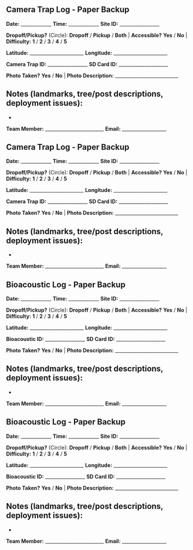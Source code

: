## Camera Trap Log - Paper Backup

**Date:** _____________ **Time:** _____________ **Site ID:** _________________

**Dropoff/Pickup?** (Circle): **Dropoff** / **Pickup** / **Both** | **Accessible?** **Yes** / **No** | **Difficulty:** **1** / **2** / **3** / **4** / **5**

**Latitude:** _______________________ **Longitude:** _______________________

**Camera Trap ID:** _________________ **SD Card ID:** _____________________

**Photo Taken?** **Yes** / **No** | **Photo Description:** ___________________________

**Notes (landmarks, tree/post descriptions, deployment issues):**
-
-

**Team Member:** _________________________ **Email:** ___________________

## Camera Trap Log - Paper Backup

**Date:** _____________ **Time:** _____________ **Site ID:** _________________

**Dropoff/Pickup?** (Circle): **Dropoff** / **Pickup** / **Both** | **Accessible?** **Yes** / **No** | **Difficulty:** **1** / **2** / **3** / **4** / **5**

**Latitude:** _______________________ **Longitude:** _______________________

**Camera Trap ID:** _________________ **SD Card ID:** _____________________

**Photo Taken?** **Yes** / **No** | **Photo Description:** ___________________________

**Notes (landmarks, tree/post descriptions, deployment issues):**
-
-



**Team Member:** _________________________ **Email:** ___________________


## Bioacoustic Log - Paper Backup

**Date:** _____________ **Time:** _____________ **Site ID:** _________________

**Dropoff/Pickup?** (Circle): **Dropoff** / **Pickup** / **Both** | **Accessible?** **Yes** / **No** | **Difficulty:** **1** / **2** / **3** / **4** / **5**

**Latitude:** _______________________ **Longitude:** _______________________

**Bioacoustic ID:** _________________ **SD Card ID:** _____________________

**Photo Taken?** **Yes** / **No** | **Photo Description:** ___________________________

**Notes (landmarks, tree/post descriptions, deployment issues):**
-
-



**Team Member:** _________________________ **Email:** ___________________

## Bioacoustic Log - Paper Backup

**Date:** _____________ **Time:** _____________ **Site ID:** _________________

**Dropoff/Pickup?** (Circle): **Dropoff** / **Pickup** / **Both** | **Accessible?** **Yes** / **No** | **Difficulty:** **1** / **2** / **3** / **4** / **5**

**Latitude:** _______________________ **Longitude:** _______________________

**Bioacoustic ID:** _________________ **SD Card ID:** _____________________

**Photo Taken?** **Yes** / **No** | **Photo Description:** ___________________________

**Notes (landmarks, tree/post descriptions, deployment issues):**
-
-


**Team Member:** _________________________ **Email:** ___________________
